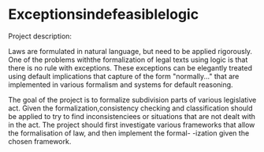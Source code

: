 # Exceptionsindefeasiblelogic

Project description:

Laws are formulated in natural language, but need to be applied rigorously. One of the problems withthe formalization of 
legal texts using logic is that there is no rule with exceptions. These exceptions can be elegantly treated using default 
implications that capture of the form "normally..." that are implemented in various formalism and systems for default reasoning.

The goal of the project is to formalize subdivision parts of various legislative act. Given the formalization,consistency 
checking and classification should be applied to try to find inconsistenciees or situations that are not dealt with in the
act.
The project should first investigate various frameworks that allow the formalisation of law, and then implement the formal-
-ization given the chosen framework. 
